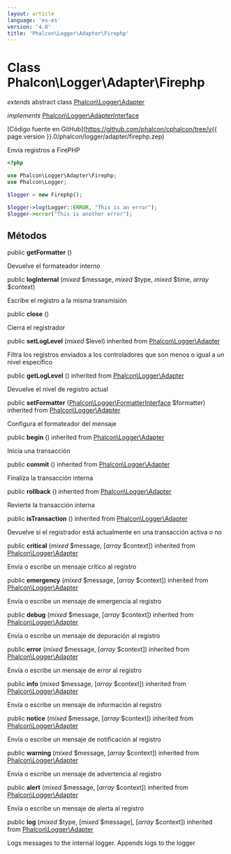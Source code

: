 ```yaml
---
layout: article
language: 'es-es'
version: '4.0'
title: 'Phalcon\Logger\Adapter\Firephp'
---
```

# Class **Phalcon\Logger\Adapter\Firephp**

*extends* abstract class [Phalcon\Logger\Adapter](Phalcon_Logger_Adapter)

*implements* [Phalcon\Logger\AdapterInterface](Phalcon_Logger_AdapterInterface)

[Código fuente en GitHub](https://github.com/phalcon/cphalcon/tree/v{{ page.version }}.0/phalcon/logger/adapter/firephp.zep)

Envía registros a FirePHP

```php
<?php

use Phalcon\Logger\Adapter\Firephp;
use Phalcon\Logger;

$logger = new Firephp();

$logger->log(Logger::ERROR, "This is an error");
$logger->error("This is another error");

```

## Métodos

public **getFormatter** ()

Devuelve el formateador interno

public **logInternal** (*mixed* $message, *mixed* $type, *mixed* $time, *array* $context)

Escribe el registro a la misma transmisión

public **close** ()

Cierra el registrador

public **setLogLevel** (*mixed* $level) inherited from [Phalcon\Logger\Adapter](Phalcon_Logger_Adapter)

Filtra los registros enviados a los controladores que son menos o igual a un nivel específico

public **getLogLevel** () inherited from [Phalcon\Logger\Adapter](Phalcon_Logger_Adapter)

Devuelve el nivel de registro actual

public **setFormatter** ([Phalcon\Logger\FormatterInterface](Phalcon_Logger_FormatterInterface) $formatter) inherited from [Phalcon\Logger\Adapter](Phalcon_Logger_Adapter)

Configura el formateador del mensaje

public **begin** () inherited from [Phalcon\Logger\Adapter](Phalcon_Logger_Adapter)

Inicia una transacción

public **commit** () inherited from [Phalcon\Logger\Adapter](Phalcon_Logger_Adapter)

Finaliza la transacción interna

public **rollback** () inherited from [Phalcon\Logger\Adapter](Phalcon_Logger_Adapter)

Revierte la transacción interna

public **isTransaction** () inherited from [Phalcon\Logger\Adapter](Phalcon_Logger_Adapter)

Devuelve si el registrador está actualmente en una transacción activa o no

public **critical** (*mixed* $message, [*array* $context]) inherited from [Phalcon\Logger\Adapter](Phalcon_Logger_Adapter)

Envía o escribe un mensaje crítico al registro

public **emergency** (*mixed* $message, [*array* $context]) inherited from [Phalcon\Logger\Adapter](Phalcon_Logger_Adapter)

Envía o escribe un mensaje de emergencia al registro

public **debug** (*mixed* $message, [*array* $context]) inherited from [Phalcon\Logger\Adapter](Phalcon_Logger_Adapter)

Envía o escribe un mensaje de depuración al registro

public **error** (*mixed* $message, [*array* $context]) inherited from [Phalcon\Logger\Adapter](Phalcon_Logger_Adapter)

Envía o escribe un mensaje de error al registro

public **info** (*mixed* $message, [*array* $context]) inherited from [Phalcon\Logger\Adapter](Phalcon_Logger_Adapter)

Envía o escribe un mensaje de información al registro

public **notice** (*mixed* $message, [*array* $context]) inherited from [Phalcon\Logger\Adapter](Phalcon_Logger_Adapter)

Envía o escribe un mensaje de notificación al registro

public **warning** (*mixed* $message, [*array* $context]) inherited from [Phalcon\Logger\Adapter](Phalcon_Logger_Adapter)

Envía o escribe un mensaje de advertencia al registro

public **alert** (*mixed* $message, [*array* $context]) inherited from [Phalcon\Logger\Adapter](Phalcon_Logger_Adapter)

Envía o escribe un mensaje de alerta al registro

public **log** (*mixed* $type, [*mixed* $message], [*array* $context]) inherited from [Phalcon\Logger\Adapter](Phalcon_Logger_Adapter)

Logs messages to the internal logger. Appends logs to the logger